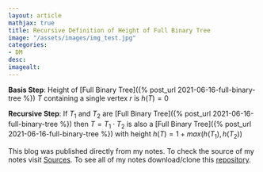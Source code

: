 ```yaml
---
layout: article
mathjax: true
title: Recursive Definition of Height of Full Binary Tree
image: "/assets/images/img_test.jpg"
categories:
- DM
desc:   
imagealt: 
---
```


**Basis Step**: Height of [Full Binary Tree]({% post_url 2021-06-16-full-binary-tree %}) $T$ containing a single vertex $r$ is $h(T) = 0$

































































































































































































































































































































































**Recursive Step**: If $T_1$ and $T_2$ are [Full Binary Tree]({% post_url 2021-06-16-full-binary-tree %}) then $T = T_1 \cdot T_2$ is also a [Full Binary Tree]({% post_url 2021-06-16-full-binary-tree %}) with height $h(T) = 1 + max(h(T_1), h(T_2))$


































































































































































































































































































































































This blog was published directly from my notes.
To check the source of my notes visit [Sources](sources.html).
To see all of my notes download/clone this [repository](https://github.com/bovem/CS).